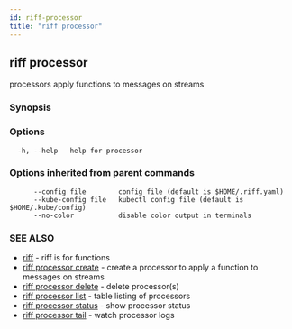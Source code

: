 ```yaml
---
id: riff-processor
title: "riff processor"
---
```

## riff processor

processors apply functions to messages on streams

### Synopsis

<todo>

### Options

```
  -h, --help   help for processor
```

### Options inherited from parent commands

```
      --config file        config file (default is $HOME/.riff.yaml)
      --kube-config file   kubectl config file (default is $HOME/.kube/config)
      --no-color           disable color output in terminals
```

### SEE ALSO

* [riff](riff.md)	 - riff is for functions
* [riff processor create](riff_processor_create.md)	 - create a processor to apply a function to messages on streams
* [riff processor delete](riff_processor_delete.md)	 - delete processor(s)
* [riff processor list](riff_processor_list.md)	 - table listing of processors
* [riff processor status](riff_processor_status.md)	 - show processor status
* [riff processor tail](riff_processor_tail.md)	 - watch processor logs

